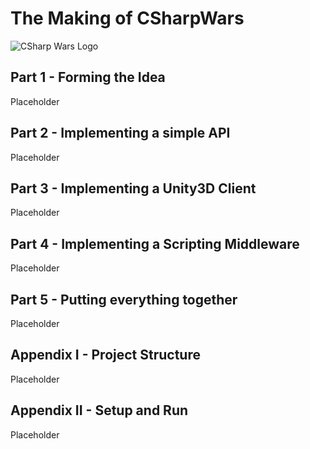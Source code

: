# The Making of CSharpWars

![CSharp Wars Logo](https://www.djohnnie.be/csharpwars/logo.png "CSharp Wars Logo")

## Part 1 - Forming the Idea

Placeholder

## Part 2 - Implementing a simple API

Placeholder

## Part 3 - Implementing a Unity3D Client

Placeholder

## Part 4 - Implementing a Scripting Middleware

Placeholder

## Part 5 - Putting everything together

Placeholder

## Appendix I - Project Structure

Placeholder

## Appendix II - Setup and Run

Placeholder
